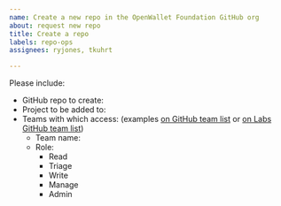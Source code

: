 ```yaml
---
name: Create a new repo in the OpenWallet Foundation GitHub org
about: request new repo
title: Create a repo
labels: repo-ops
assignees: ryjones, tkuhrt

---
```


Please include:

* GitHub repo to create:
* Project to be added to: 
* Teams with which access: (examples [on GitHub team list](https://github.com/orgs/openwallet-foundation/teams) or [on Labs GitHub team list](https://github.com/orgs/openwallet-foundation-labs/teams))
	* Team name:
	* Role:
		- Read
		- Triage
		- Write
		- Manage
		- Admin
